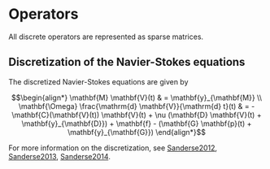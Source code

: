 # Operators

All discrete operators are represented as sparse matrices.

## Discretization of the Navier-Stokes equations

The discretized Navier-Stokes equations are given by

```math
\begin{align*}
\mathbf{M} \mathbf{V}(t) & = \mathbf{y}_{\mathbf{M}} \\ \mathbf{\Omega}
\frac{\mathrm{d} \mathbf{V}}{\mathrm{d} t}(t) & = -\mathbf{C}(\mathbf{V}(t))
\mathbf{V}(t) + \nu (\mathbf{D} \mathbf{V}(t) + \mathbf{y}_{\mathbf{D}}) +
\mathbf{f} - (\mathbf{G} \mathbf{p}(t) + \mathbf{y}_{\mathbf{G}})
\end{align*}
```

For more information on the discretization, see [Sanderse2012](@cite),
[Sanderse2013](@cite), [Sanderse2014](@cite).
